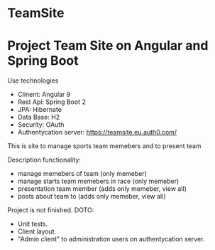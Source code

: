 # TeamSite
# Project Team Site on Angular and Spring Boot 

Use technologies
- Clinent: Angular 9
- Rest Api: Spring Boot 2
- JPA: Hibernate
- Data Base: H2
- Security: OAuth
- Authentycation server: https://teamsite.eu.auth0.com/

This is site to manage sports team memebers and to present team 

Description functionality:
- manage memebers of team (only memeber)
- manage starts team memebers in race (only memeber)
- presentation team member (adds only memeber, view all)
- posts about team to (adds only memeber, view all)

Project is not finished.
DOTO:
- Unit tests.
- Client layout.
- "Admin client" to administration users on authentycation server.



